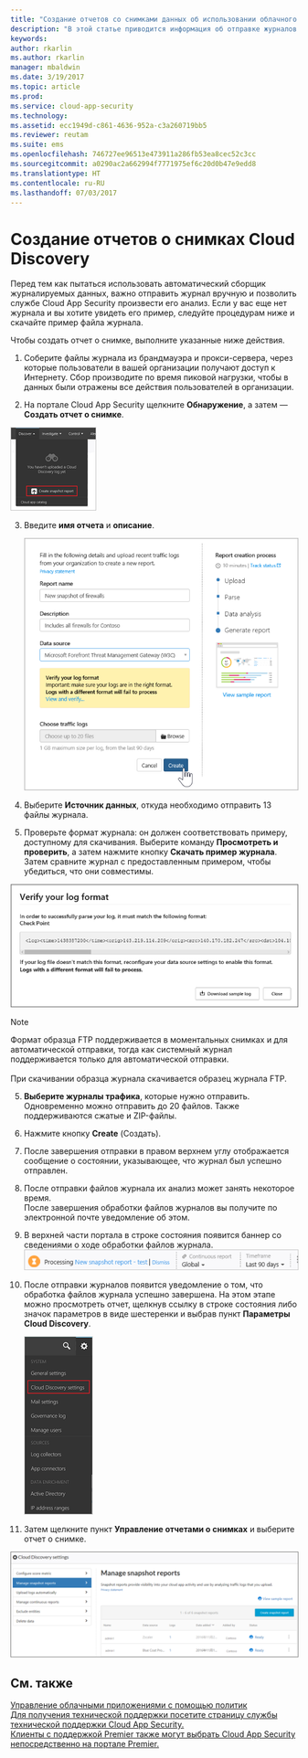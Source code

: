 ```yaml
---
title: "Создание отчетов со снимками данных об использовании облачного приложения Cloud Discovery | Microsoft Docs"
description: "В этой статье приводится информация об отправке журналов вручную для создания отчета о снимке приложений Cloud Discovery."
keywords: 
author: rkarlin
ms.author: rkarlin
manager: mbaldwin
ms.date: 3/19/2017
ms.topic: article
ms.prod: 
ms.service: cloud-app-security
ms.technology: 
ms.assetid: ecc1949d-c861-4636-952a-c3a260719bb5
ms.reviewer: reutam
ms.suite: ems
ms.openlocfilehash: 746727ee96513e473911a286fb53ea8cec52c3cc
ms.sourcegitcommit: a0290ac2a662994f7771975ef6c20d0b47e9edd8
ms.translationtype: HT
ms.contentlocale: ru-RU
ms.lasthandoff: 07/03/2017
---
```

# <a name="create-snapshot-cloud-discovery-reports"></a>Создание отчетов о снимках Cloud Discovery
Перед тем как пытаться использовать автоматический сборщик журналируемых данных, важно отправить журнал вручную и позволить службе Cloud App Security произвести его анализ.
Если у вас еще нет журнала и вы хотите увидеть его пример, следуйте процедурам ниже и скачайте пример файла журнала.


Чтобы создать отчет о снимке, выполните указанные ниже действия.
  
1.  Соберите файлы журнала из брандмауэра и прокси-сервера, через которые пользователи в вашей организации получают доступ к Интернету. Сбор производите по время пиковой нагрузки, чтобы в данных были отражены все действия пользователей в организации.  
  
2.  На портале Cloud App Security щелкните **Обнаружение**, а затем — **Создать отчет о снимке**.  
  
   ![Создание отчета о снимке](./media/create-new-snapshot-report.png)
     
3.  Введите **имя отчета** и **описание**.
  
     ![Новый отчет о снимке](./media/new-snapshot-report.png) 

4.  Выберите **Источник данных**, откуда необходимо отправить 13 файлы журнала.  
  
5. Проверьте формат журнала: он должен соответствовать примеру, доступному для скачивания. Выберите команду **Просмотреть и проверить**, а затем нажмите кнопку **Скачать пример журнала**. Затем сравните журнал с предоставленным примером, чтобы убедиться, что они совместимы. 

 ![Проверка формата журнала](./media/cloud-discovery-snapshot-verify.png)  

  > [!NOTE]
  > Формат образца FTP поддерживается в моментальных снимках и для автоматической отправки, тогда как системный журнал поддерживается только для автоматической отправки.<br></br>
При скачивании образца журнала скачивается образец журнала FTP.


5.  **Выберите журналы трафика**, которые нужно отправить. Одновременно можно отправить до 20 файлов. Также поддерживаются сжатые и ZIP-файлы.  
  
6.  Нажмите кнопку **Create** (Создать).  

7.  После завершения отправки в правом верхнем углу отображается сообщение о состоянии, указывающее, что журнал был успешно отправлен.  
  
8.  После отправки файлов журнала их анализ может занять некоторое время.  
После завершения обработки файлов журналов вы получите по электронной почте уведомление об этом. 
  
9. В верхней части портала в строке состояния появится баннер со сведениями о ходе обработки файлов журнала.  
![строка меню с сообщением об обработке файлов журнала](./media/processing-log-file-menu-bar.png) 
   
10. После отправки журналов появится уведомление о том, что обработка файлов журнала успешно завершена. На этом этапе можно просмотреть отчет, щелкнув ссылку в строке состояния либо значок параметров в виде шестеренки и выбрав пункт **Параметры Cloud Discovery**.   
  
     ![Вкладка параметров обнаружения](./media/discovery-settings-tab.png)
11. Затем щелкните пункт **Управление отчетами о снимках** и выберите отчет о снимке.
 
![Управление отчетами о моментальных снимках](./media/snapshot-report-managment.png)

  
      
## <a name="see-also"></a>См. также  
[Управление облачными приложениями с помощью политик](control-cloud-apps-with-policies.md)   
[Для получения технической поддержки посетите страницу службы технической поддержки Cloud App Security.](http://support.microsoft.com/oas/default.aspx?prid=16031)   
[Клиенты с поддержкой Premier также могут выбрать Cloud App Security непосредственно на портале Premier.](https://premier.microsoft.com/)  
    
      
  